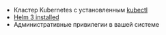 
-   Кластер Kubernetes с установленным [kubectl](https://phoenixnap.com/kb/kubectl-commands-cheat-sheet) 
-   [Helm 3 installed](https://phoenixnap.com/kb/install-helm)
-   Административные привилегии в вашей системе

